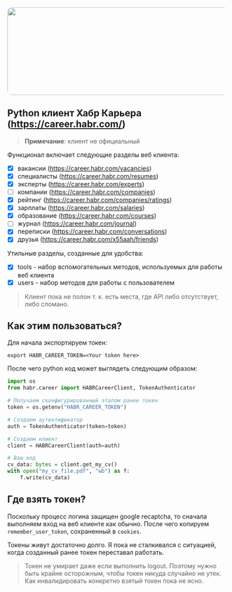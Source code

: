 <img style="border-radius: 10px;margin-top: 10px;object-fit: cover;width: 3000px;height: 200px;" src="https://career.habr.com/images/career_share.png" alt="">

## Python клиент Хабр Карьера (https://career.habr.com/)

> **Примечание**: клиент не официальный

Функционал включает следующие разделы веб клиента:
- [x] вакансии (https://career.habr.com/vacancies)
- [x] специалисты (https://career.habr.com/resumes)
- [x] эксперты (https://career.habr.com/experts)
- [ ] компании (https://career.habr.com/companies)
- [x] рейтинг (https://career.habr.com/companies/ratings)
- [x] зарплаты (https://career.habr.com/salaries)
- [x] образование (https://career.habr.com/courses)
- [ ] журнал (https://career.habr.com/journal)
- [x] переписки (https://career.habr.com/conversations)
- [x] друзья (https://career.habr.com/x55aah/friends)

Утильные разделы, созданные для удобства:
- [x] tools - набор вспомогательных методов, используемых для работы веб клиента
- [x] users - набор методов для работы с пользователем

> Клиент пока не полон т. к. есть места, где API либо отсутствует, либо сломано.

## Как этим пользоваться?

Для начала экспортируем токен:
```shell
export HABR_CAREER_TOKEN=<Your token here>
```
После чего python код может выглядеть следующим образом:
```python
import os
from habr.career import HABRCareerClient, TokenAuthenticator

# Получаем сконфигурированный этапом ранее токен
token = os.getenv("HABR_CAREER_TOKEN")

# Создаем аутентификатор
auth = TokenAuthenticator(token=token)

# Создаем клиент
client = HABRCareerClient(auth=auth)

# Ваш код
cv_data: bytes = client.get_my_cv()
with open("my_cv_file.pdf", "wb") as f:
    f.write(cv_data)
```

## Где взять токен?

Поскольку процесс логина защищен google recaptcha, то сначала выполняем вход
на веб клиенте как обычно. После чего копируем `remember_user_token`, сохраненный в `cookies`.

Токены живут достаточно долго. Я пока не сталкивался с ситуацией, когда созданный ранее токен
переставал работать.

> Токен не умирает даже если выполнить logout. Поэтому нужно быть крайне осторожным,
> чтобы токен никуда случайно не утек. Как инвалидировать конкретно взятый токен
> пока не ясно.